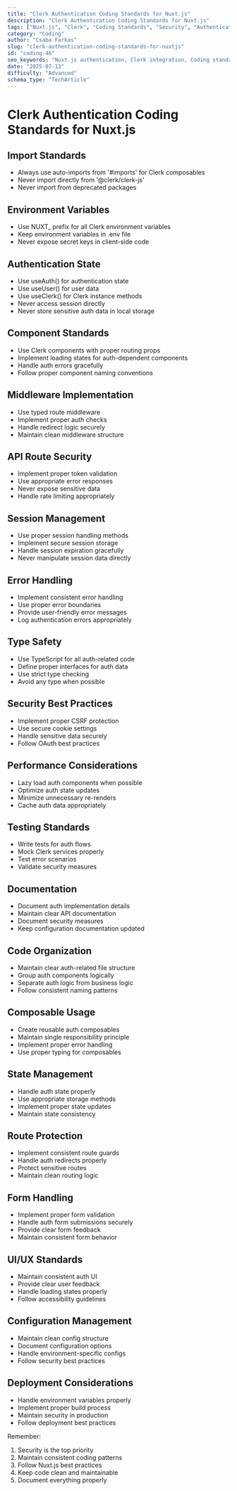 ```yaml
---
title: "Clerk Authentication Coding Standards for Nuxt.js"
description: "Clerk Authentication Coding Standards for Nuxt.js"
tags: ["Nuxt.js", "Clerk", "Coding Standards", "Security", "Authentication"]
category: "Coding"
author: "Csaba Farkas"
slug: "clerk-authentication-coding-standards-for-nuxtjs"
id: "coding-46"
seo_keywords: "Nuxt.js authentication, Clerk integration, Coding standards, Protected routes, Nuxt.js security"
date: "2025-07-13"
difficulty: "Advanced"
schema_type: "TechArticle"
---
```


# Clerk Authentication Coding Standards for Nuxt.js

## Import Standards

- Always use auto-imports from '#imports' for Clerk composables
- Never import directly from '@clerk/clerk-js'
- Never import from deprecated packages

## Environment Variables

- Use NUXT_ prefix for all Clerk environment variables
- Keep environment variables in .env file
- Never expose secret keys in client-side code

## Authentication State

- Use useAuth() for authentication state
- Use useUser() for user data
- Use useClerk() for Clerk instance methods
- Never access session directly
- Never store sensitive auth data in local storage

## Component Standards

- Use Clerk components with proper routing props
- Implement loading states for auth-dependent components
- Handle auth errors gracefully
- Follow proper component naming conventions

## Middleware Implementation

- Use typed route middleware
- Implement proper auth checks
- Handle redirect logic securely
- Maintain clean middleware structure

## API Route Security

- Implement proper token validation
- Use appropriate error responses
- Never expose sensitive data
- Handle rate limiting appropriately

## Session Management

- Use proper session handling methods
- Implement secure session storage
- Handle session expiration gracefully
- Never manipulate session data directly

## Error Handling

- Implement consistent error handling
- Use proper error boundaries
- Provide user-friendly error messages
- Log authentication errors appropriately

## Type Safety

- Use TypeScript for all auth-related code
- Define proper interfaces for auth data
- Use strict type checking
- Avoid any type when possible

## Security Best Practices

- Implement proper CSRF protection
- Use secure cookie settings
- Handle sensitive data securely
- Follow OAuth best practices

## Performance Considerations

- Lazy load auth components when possible
- Optimize auth state updates
- Minimize unnecessary re-renders
- Cache auth data appropriately

## Testing Standards

- Write tests for auth flows
- Mock Clerk services properly
- Test error scenarios
- Validate security measures

## Documentation

- Document auth implementation details
- Maintain clear API documentation
- Document security measures
- Keep configuration documentation updated

## Code Organization

- Maintain clear auth-related file structure
- Group auth components logically
- Separate auth logic from business logic
- Follow consistent naming patterns

## Composable Usage

- Create reusable auth composables
- Maintain single responsibility principle
- Implement proper error handling
- Use proper typing for composables

## State Management

- Handle auth state properly
- Use appropriate storage methods
- Implement proper state updates
- Maintain state consistency

## Route Protection

- Implement consistent route guards
- Handle auth redirects properly
- Protect sensitive routes
- Maintain clean routing logic

## Form Handling

- Implement proper form validation
- Handle auth form submissions securely
- Provide clear form feedback
- Maintain consistent form behavior

## UI/UX Standards

- Maintain consistent auth UI
- Provide clear user feedback
- Handle loading states properly
- Follow accessibility guidelines

## Configuration Management

- Maintain clean config structure
- Document configuration options
- Handle environment-specific configs
- Follow security best practices

## Deployment Considerations

- Handle environment variables properly
- Implement proper build process
- Maintain security in production
- Follow deployment best practices

Remember:

1. Security is the top priority
2. Maintain consistent coding patterns
3. Follow Nuxt.js best practices
4. Keep code clean and maintainable
5. Document everything properly
